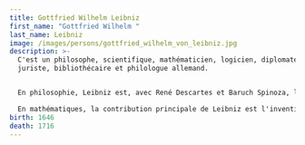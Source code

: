 ```yaml
---
title: Gottfried Wilhelm Leibniz
first_name: "Gottfried Wilhelm "
last_name: Leibniz
image: /images/persons/gottfried_wilhelm_von_leibniz.jpg
description: >-
  C'est un philosophe, scientifique, mathématicien, logicien, diplomate,
  juriste, bibliothécaire et philologue allemand.


  En philosophie, Leibniz est, avec René Descartes et Baruch Spinoza, l'un des principaux représentants du rationalisme. Au principe de non-contradiction, il ajoute trois autres principes à la base de ses réflexions : le principe de raison suffisante, le principe d'identité des indiscernables et le principe de continuité.

  En mathématiques, la contribution principale de Leibniz est l'invention du calcul infinitésimal (calcul différentiel et calcul intégral). Si la paternité de cette découverte a longtemps fait l'objet d'une controverse l'opposant à Isaac Newton, les historiens des mathématiques s'accordent aujourd'hui pour dire que les deux mathématiciens l'ont développé plus ou moins indépendamment. Il travaille également sur le système binaire comme substitut au système décimal, s'inspirant notamment de vieux travaux chinois. Par ailleurs, il introduit la notation et travaille également sur la topologie.
birth: 1646
death: 1716
---
```

